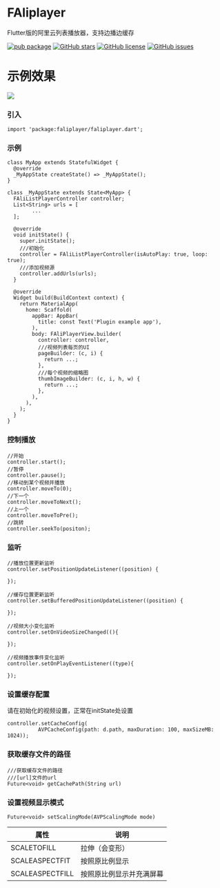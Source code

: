 # FAliplayer

Flutter版的阿里云列表播放器，支持边播边缓存

[![pub package](https://img.shields.io/pub/v/extended_text.svg)](https://pub.dartlang.org/packages/extended_text) [![GitHub stars](https://img.shields.io/github/stars/fluttercandies/extended_text)](https://github.com/fluttercandies/extended_text/stargazers) [![GitHub license](https://img.shields.io/github/license/fluttercandies/extended_text)](https://github.com/fluttercandies/extended_text/blob/master/LICENSE)  [![GitHub issues](https://img.shields.io/github/issues/fluttercandies/extended_text)](https://github.com/fluttercandies/extended_text/issues) <a target="_blank" href="https://jq.qq.com/?_wv=1027&k=5bcc0gy"></a>

# 示例效果
![](https://github.com/Dovvvis/FAliPlayer/blob/master/gif/s.gif)


### 引入
```
import 'package:faliplayer/faliplayer.dart';
```
### 示例
```
class MyApp extends StatefulWidget {
  @override
  _MyAppState createState() => _MyAppState();
}

class _MyAppState extends State<MyApp> {
  FAliListPlayerController controller;
  List<String> urls = [
        ...
  ];

  @override
  void initState() {
    super.initState();
    ///初始化
    controller = FAliListPlayerController(isAutoPlay: true, loop: true);
    ///添加视频源
    controller.addUrls(urls);
  }

  @override
  Widget build(BuildContext context) {
    return MaterialApp(
      home: Scaffold(
        appBar: AppBar(
          title: const Text('Plugin example app'),
        ),
        body: FAliPlayerView.builder(
          controller: controller,
          ///视频列表每页的UI
          pageBuilder: (c, i) {
            return ...;
          },
          ///每个视频的缩略图
          thumbImageBuilder: (c, i, h, w) {
            return ...;
          },
        ),
      ),
    );
  }
}

```
### 控制播放
```
//开始
controller.start();
//暂停
controller.pause();
//移动到某个视频并播放
controller.moveTo(0);
//下一个
controller.moveToNext();
//上一个
controller.moveToPre();
//跳转
controller.seekTo(positon);
```
### 监听

```
//播放位置更新监听
controller.setPositionUpdateListener((position) {

});

//缓存位置更新监听
controller.setBufferedPositionUpdateListener((position) {

});

//视频大小变化监听
controller.setOnVideoSizeChanged((){

});

//视频播放事件变化监听
controller.setOnPlayEventListener((type){
      
});
```
### 设置缓存配置
请在初始化的视频设置，正常在initState处设置

```
controller.setCacheConfig(
          AVPCacheConfig(path: d.path, maxDuration: 100, maxSizeMB: 1024));
```
### 获取缓存文件的路径

```
///获取缓存文件的路径
///[url]文件的url
Future<void> getCachePath(String url)
```
### 设置视频显示模式
```
Future<void> setScalingMode(AVPScalingMode mode)
```

属性 | 说明
------- | -------
SCALETOFILL            |      拉伸（会变形）
SCALEASPECTFIT         |      按照原比例显示
SCALEASPECTFILL        |      按照原比例显示并充满屏幕



